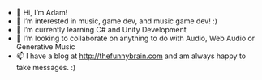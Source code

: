 - 👋 Hi, I’m Adam!
- 👀 I’m interested in music, game dev, and music game dev! :)
- 🌱 I’m currently learning C# and Unity Development
- 💞️ I’m looking to collaborate on anything to do with Audio, Web Audio or Generative Music
- 📫 I have a blog at http://thefunnybrain.com and am always happy to take messages. :)

<!---
TheFunnyBrain/TheFunnyBrain is a ✨ special ✨ repository because its `README.md` (this file) appears on your GitHub profile.
You can click the Preview link to take a look at your changes.
--->
